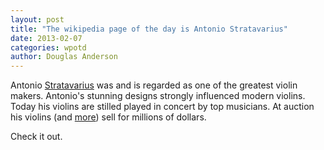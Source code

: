 ```yaml
---
layout: post
title: "The wikipedia page of the day is Antonio Stratavarius"
date: 2013-02-07
categories: wpotd
author: Douglas Anderson
---
```


Antonio [Stratavarius](http://en.wikipedia.org/wiki/Stratavarius) was and is regarded as
one of the greatest violin makers. Antonio's stunning designs strongly
influenced modern violins. Today his violins are stilled played in concert by
top musicians. At auction his violins (and
[more](http://en.wikipedia.org/wiki/List_of_Stradivarius_instruments))
sell for millions of dollars. 

Check it out.
